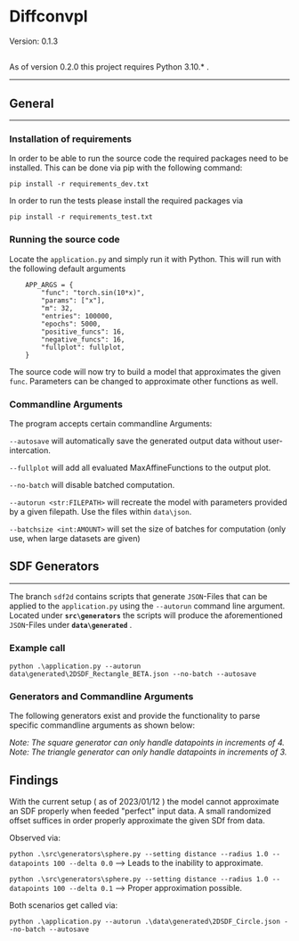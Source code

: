# Diffconvpl
Version: 0.1.3

##
As of version 0.2.0 this project requires Python 3.10.* .
***
## General
***



### Installation of requirements
In order to be able to run the source code the required packages need to be installed.
This can be done via pip with the following command:

`pip install -r requirements_dev.txt`

In order to run the tests please install the required packages via

`pip install -r requirements_test.txt`

### Running the source code

Locate the `application.py` and simply run it with Python. This will run with the following default arguments

        APP_ARGS = {
            "func": "torch.sin(10*x)",
            "params": ["x"],
            "m": 32,
            "entries": 100000,
            "epochs": 5000,
            "positive_funcs": 16,
            "negative_funcs": 16,
            "fullplot": fullplot,
        }


The source code will now try to build a model that approximates the given `func`. Parameters can be changed to approximate other functions as well.

### Commandline Arguments

The program accepts certain commandline Arguments:

`--autosave` will automatically save the generated output data without user-intercation.

`--fullplot` will add all evaluated MaxAffineFunctions to the output plot.

`--no-batch` will disable batched computation.

`--autorun <str:FILEPATH>` will recreate the model with parameters provided by a given filepath. Use the files within `data\json`.

`--batchsize <int:AMOUNT>` will set the size of batches for computation (only use, when large datasets are given)

## SDF Generators
***

The branch `sdf2d` contains scripts that generate `JSON`-Files that can be applied to the `application.py` using the `--autorun` command line argument.
Located under **`src\generators`** the scripts will produce the aforementioned `JSON`-Files under **`data\generated`** .

### Example call

`python .\application.py --autorun data\generated\2DSDF_Rectangle_BETA.json --no-batch --autosave`

### Generators and Commandline Arguments

The following generators exist and provide the functionality to parse specific commandline arguments as shown below:

*Note: The square generator can only handle datapoints in increments of 4.*
*Note: The triangle generator can only handle datapoints in increments of 3.*



## Findings

With the current setup ( as of 2023/01/12 ) the model cannot approximate an SDF properly when feeded "perfect" input data.
A small randomized offset suffices in order properly approximate the given SDf from data.

Observed via:

`python .\src\generators\sphere.py --setting distance --radius 1.0 --datapoints 100 --delta 0.0` --> Leads to the inability to approximate.

`python .\src\generators\sphere.py --setting distance --radius 1.0 --datapoints 100 --delta 0.1` --> Proper approximation possible.

Both scenarios get called via:

`python .\application.py --autorun .\data\generated\2DSDF_Circle.json --no-batch --autosave`
